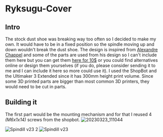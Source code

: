 # Ryksugu-Cover

## Intro

The stock dust shoe was breaking way too often so I decided to make my own. It would have to be in a fixed position so the spindle moving up and down wouldn't break the dust shoe. The design is inspired from [Alexandre Chappel](https://www.youtube.com/@achappel) and some of the parts are used from his design so I can't include them here but you can get them [here for 10$](https://www.alch.shop/shop/p/dust-shoe) or you could find alternatives online or design them yourselves (if you do, please consider sending it to me and I can include it here so more could use it). I used the ShopBot and the Ultimaker 3 Extended since it has 300mm height print volume. Since some 3D printed parts are bigger than most common 3D printers, they would need to be cut in parts.

## Building it

The first part would be the mounting mechanism and for that I reused 4 *(M6x1x14)* screws from the shopbot.
![20230323_111044](https://user-images.githubusercontent.com/89197469/227186714-c900759d-cc14-41cb-b8e8-e270410b2fc6.jpg)

![Spindill v23 2](https://user-images.githubusercontent.com/89197469/227171799-b48e7e92-353b-45a1-87a1-ac9644be2918.png)
![Spindill v23](https://user-images.githubusercontent.com/89197469/227171809-f0156902-5aa7-4e63-8ed2-b2402a1d5e17.png)

